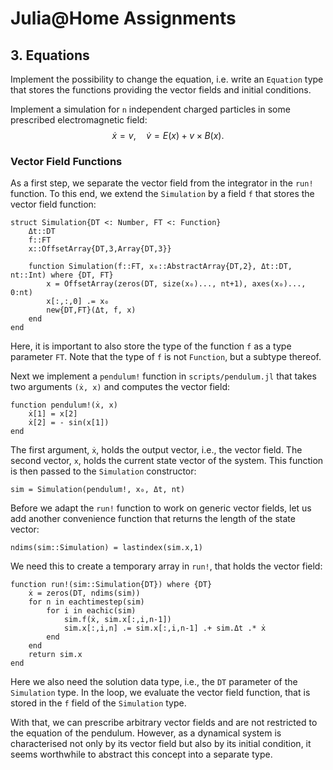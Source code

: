 
# Julia@Home Assignments

## 3. Equations

Implement the possibility to change the equation, i.e. write an `Equation` type that stores the functions providing the vector fields and initial conditions.

Implement a simulation for `n` independent charged particles in some prescribed electromagnetic field:
$$
\dot{x} = v , \quad
\dot{v} = E (x) + v \times B(x) .
$$


### Vector Field Functions

As a first step, we separate the vector field from the integrator in the `run!` function.
To this end, we extend the `Simulation` by a field `f` that stores the vector field function:
```julia; eval=false
struct Simulation{DT <: Number, FT <: Function}
    Δt::DT
    f::FT
    x::OffsetArray{DT,3,Array{DT,3}}

    function Simulation(f::FT, x₀::AbstractArray{DT,2}, Δt::DT, nt::Int) where {DT, FT}
        x = OffsetArray(zeros(DT, size(x₀)..., nt+1), axes(x₀)..., 0:nt)
        x[:,:,0] .= x₀
        new{DT,FT}(Δt, f, x)
    end
end
```
Here, it is important to also store the type of the function `f` as a type parameter `FT`.
Note that the type of `f` is not `Function`, but a subtype thereof.

Next we implement a `pendulum!` function in `scripts/pendulum.jl` that takes two arguments `(ẋ, x)` and computes the vector field:
```julia; eval=false
function pendulum!(ẋ, x)
    ẋ[1] = x[2]
    ẋ[2] = - sin(x[1])
end
```
The first argument, `ẋ`, holds the output vector, i.e., the vector field. The second vector, `x`, holds the current state vector of the system.
This function is then passed to the `Simulation` constructor:
```julia; eval=false
sim = Simulation(pendulum!, x₀, Δt, nt)
```

Before we adapt the `run!` function to work on generic vector fields, let us add another convenience function that returns the length of the state vector:
```julia; eval=false
ndims(sim::Simulation) = lastindex(sim.x,1)
```

We need this to create a temporary array in `run!`, that holds the vector field:
```julia; eval=false
function run!(sim::Simulation{DT}) where {DT}
    ẋ = zeros(DT, ndims(sim))
    for n in eachtimestep(sim)
        for i in eachic(sim)
            sim.f(ẋ, sim.x[:,i,n-1])
            sim.x[:,i,n] .= sim.x[:,i,n-1] .+ sim.Δt .* ẋ
        end
    end
    return sim.x
end
```
Here we also need the solution data type, i.e., the `DT` parameter of the `Simulation` type.
In the loop, we evaluate the vector field function, that is stored in the `f` field of the `Simulation` type.

With that, we can prescribe arbitrary vector fields and are not restricted to the equation of the pendulum.
However, as a dynamical system is characterised not only by its vector field but also by its initial condition, it seems worthwhile to abstract this concept into a separate type.

